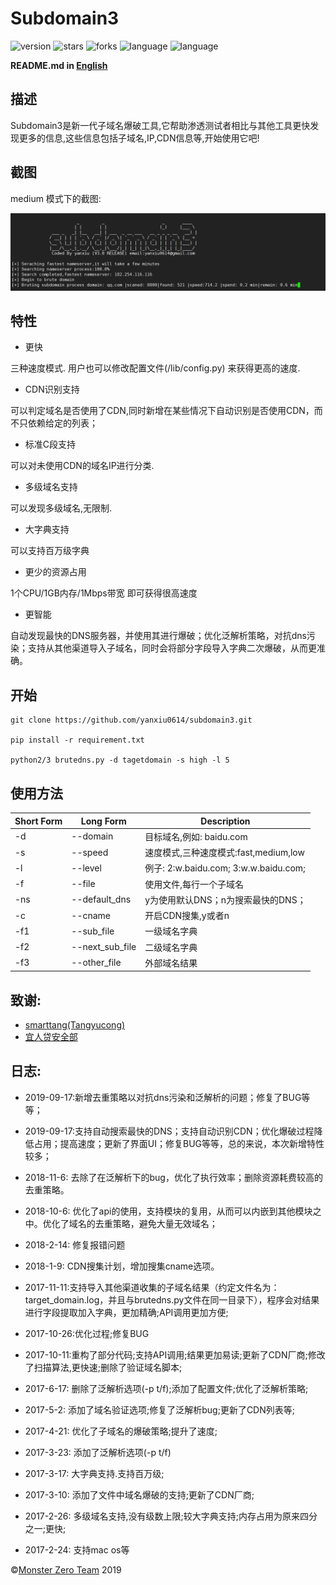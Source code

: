 # Subdomain3

![version](https://img.shields.io/badge/version-2.1-green.svg) ![stars](https://img.shields.io/github/stars/yanxiu0614/subdomain3.svg) ![forks](https://img.shields.io/github/forks/yanxiu0614/subdomain3.svg)  ![language](https://img.shields.io/badge/language-python2%2B-green.svg) ![language](https://img.shields.io/badge/language-python3%2B-green.svg)

**README.md in [English](https://github.com/yanxiu0614/subdomain3/blob/master/README.md)**

## 描述
Subdomain3是新一代子域名爆破工具,它帮助渗透测试者相比与其他工具更快发现更多的信息,这些信息包括子域名,IP,CDN信息等,开始使用它吧!

## 截图
medium 模式下的截图:

![](screenshot.png)

## 特性

* 更快

三种速度模式. 用户也可以修改配置文件(/lib/config.py) 来获得更高的速度.
* CDN识别支持

可以判定域名是否使用了CDN,同时新增在某些情况下自动识别是否使用CDN，而不只依赖给定的列表；
* 标准C段支持

可以对未使用CDN的域名IP进行分类.
* 多级域名支持

可以发现多级域名,无限制.
* 大字典支持

可以支持百万级字典
* 更少的资源占用

1个CPU/1GB内存/1Mbps带宽 即可获得很高速度
* 更智能

自动发现最快的DNS服务器，并使用其进行爆破；优化泛解析策略，对抗dns污染；支持从其他渠道导入子域名，同时会将部分字段导入字典二次爆破，从而更准确。

## 开始

```
git clone https://github.com/yanxiu0614/subdomain3.git

pip install -r requirement.txt

python2/3 brutedns.py -d tagetdomain -s high -l 5
```
## 使用方法

Short Form    | Long Form      | Description
------------- | -------------  |-------------
-d            | --domain       | 目标域名,例如: baidu.com
-s            | --speed        | 速度模式,三种速度模式:fast,medium,low
-l            | --level        | 例子: 2:w.baidu.com; 3:w.w.baidu.com;
-f            | --file         | 使用文件,每行一个子域名
-ns           | --default_dns  | y为使用默认DNS；n为搜索最快的DNS；
-c            | --cname        | 开启CDN搜集,y或者n
-f1           | --sub_file     | 一级域名字典
-f2           | --next_sub_file| 二级域名字典
-f3           | --other_file   | 外部域名结果

## 致谢:

- <a href="https://github.com/smarttang" target="view_window">smarttang(Tangyucong)</a>
- <a href="https://security.yirendai.com/" target="view_window">宜人贷安全部</a>


## 日志:
- 2019-09-17:新增去重策略以对抗dns污染和泛解析的问题；修复了BUG等等；

- 2019-09-17:支持自动搜索最快的DNS；支持自动识别CDN；优化爆破过程降低占用；提高速度；更新了界面UI；修复BUG等等，总的来说，本次新增特性较多；

- 2018-11-6: 去除了在泛解析下的bug，优化了执行效率；删除资源耗费较高的去重策略。

- 2018-10-6: 优化了api的使用，支持模块的复用，从而可以内嵌到其他模块之中。优化了域名的去重策略，避免大量无效域名；

- 2018-2-14: 修复报错问题

- 2018-1-9: CDN搜集计划，增加搜集cname选项。

- 2017-11-11:支持导入其他渠道收集的子域名结果（约定文件名为：target_domain.log，并且与brutedns.py文件在同一目录下），程序会对结果进行字段提取加入字典，更加精确;API调用更加方便;

- 2017-10-26:优化过程;修复BUG

- 2017-10-11:重构了部分代码;支持API调用;结果更加易读;更新了CDN厂商;修改了扫描算法,更快速;删除了验证域名脚本;

- 2017-6-17: 删除了泛解析选项(-p t/f);添加了配置文件;优化了泛解析策略;

- 2017-5-2: 添加了域名验证选项;修复了泛解析bug;更新了CDN列表等;

- 2017-4-21: 优化了子域名的爆破策略;提升了速度;

- 2017-3-23: 添加了泛解析选项(-p t/f)

- 2017-3-17: 大字典支持.支持百万级;

- 2017-3-10: 添加了文件中域名爆破的支持;更新了CDN厂商;

- 2017-2-26: 多级域名支持,没有级数上限;较大字典支持;内存占用为原来四分之一;更快;

- 2017-2-24: 支持mac os等


&copy;<a href="https://github.com/monsterzer0" target="_blank">Monster Zero Team</a>  2019
